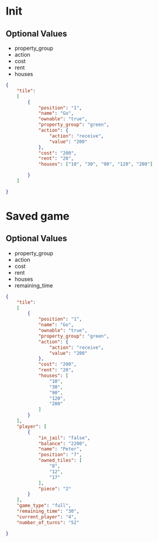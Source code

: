 # Init

## Optional Values
- property_group
- action
- cost
- rent
- houses


```JSON
{
	"tile":
	[
		{
			"position": "1",
			"name": "Go",
			"ownable": "true",
			"property_group": "green",
			"action": {
				"action": "receive",
				"value": "200"
			},
			"cost": "200",
			"rent": "20",
			"houses": ["10", "30", "90", "120", "200"]

		}
	]

}
```

# Saved game

## Optional Values
- property_group
- action
- cost
- rent
- houses
- remaining_time

```JSON
{
	"tile":
	[
		{
			"position": "1",
			"name": "Go",
			"ownable": "true",
			"property_group": "green", 
			"action": {
				"action": "receive",
				"value": "200"
			},
			"cost": "200",
			"rent": "20",
			"houses": [
				"10", 
				"30", 
				"90", 
				"120", 
				"200"
			]
		}
	],
	"player": [
		{
			"in_jail": "false",
			"balance": "2200",
			"name": "Peter",
			"position": "7",
			"owned_tiles": [
				"8", 
				"12", 
				"17"
			], 
			"piece": "2"
		}
	],
	"game_type": "full",
	"remaining_time": "30",
	"current_player": "4",
	"number_of_turns": "52"

}
```